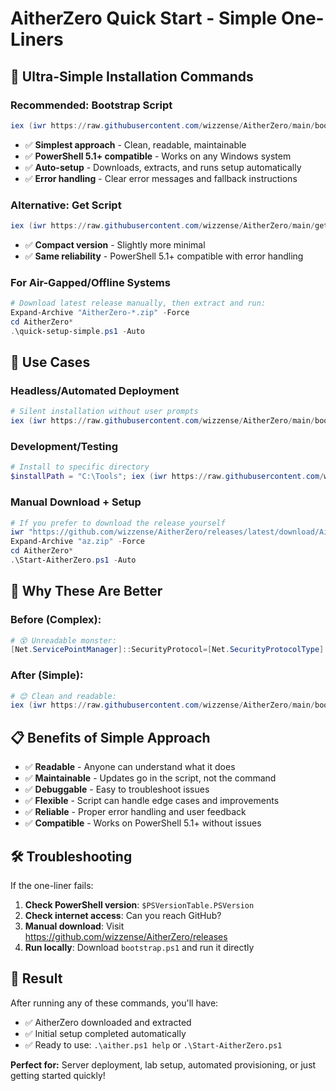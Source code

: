 # AitherZero Quick Start - Simple One-Liners

## 🚀 **Ultra-Simple Installation Commands**

### **Recommended: Bootstrap Script**
```powershell
iex (iwr https://raw.githubusercontent.com/wizzense/AitherZero/main/bootstrap.ps1).Content
```
- ✅ **Simplest approach** - Clean, readable, maintainable
- ✅ **PowerShell 5.1+ compatible** - Works on any Windows system
- ✅ **Auto-setup** - Downloads, extracts, and runs setup automatically
- ✅ **Error handling** - Clear error messages and fallback instructions

### **Alternative: Get Script**
```powershell
iex (iwr https://raw.githubusercontent.com/wizzense/AitherZero/main/get-aither.ps1).Content
```
- ✅ **Compact version** - Slightly more minimal
- ✅ **Same reliability** - PowerShell 5.1+ compatible with error handling

### **For Air-Gapped/Offline Systems**
```powershell
# Download latest release manually, then extract and run:
Expand-Archive "AitherZero-*.zip" -Force
cd AitherZero*
.\quick-setup-simple.ps1 -Auto
```

## 🎯 **Use Cases**

### **Headless/Automated Deployment**
```powershell
# Silent installation without user prompts
iex (iwr https://raw.githubusercontent.com/wizzense/AitherZero/main/bootstrap.ps1).Content
```

### **Development/Testing**
```powershell
# Install to specific directory
$installPath = "C:\Tools"; iex (iwr https://raw.githubusercontent.com/wizzense/AitherZero/main/get-aither.ps1).Content
```

### **Manual Download + Setup**
```powershell
# If you prefer to download the release yourself
iwr "https://github.com/wizzense/AitherZero/releases/latest/download/AitherZero-windows-standard.zip" -OutFile "az.zip"
Expand-Archive "az.zip" -Force
cd AitherZero*
.\Start-AitherZero.ps1 -Auto
```

## 🔧 **Why These Are Better**

### **Before (Complex):**
```powershell
# 😵 Unreadable monster:
[Net.ServicePointManager]::SecurityProtocol=[Net.SecurityProtocolType]::Tls12;$url=(irm "https://api.github.com/repos/wizzense/AitherZero/releases/latest").assets|?{$_.name-like"*-windows-*.zip"}|select -f 1|%{$_.browser_download_url};iwr $url -OutFile "AZ.zip";Expand-Archive "AZ.zip" -Force;$f=(gci -Directory|?{$_.Name-like"AitherZero*"})[0].Name;cd $f;if(Test-Path "quick-setup-simple.ps1"){.\quick-setup-simple.ps1 -Auto}elseif(Test-Path "Start-AitherZero.ps1"){.\Start-AitherZero.ps1 -Auto}else{.\aither.ps1 init --auto}
```

### **After (Simple):**
```powershell
# 😊 Clean and readable:
iex (iwr https://raw.githubusercontent.com/wizzense/AitherZero/main/bootstrap.ps1).Content
```

## 📋 **Benefits of Simple Approach**

- ✅ **Readable** - Anyone can understand what it does
- ✅ **Maintainable** - Updates go in the script, not the command
- ✅ **Debuggable** - Easy to troubleshoot issues
- ✅ **Flexible** - Script can handle edge cases and improvements
- ✅ **Reliable** - Proper error handling and user feedback
- ✅ **Compatible** - Works on PowerShell 5.1+ without issues

## 🛠️ **Troubleshooting**

If the one-liner fails:
1. **Check PowerShell version**: `$PSVersionTable.PSVersion`
2. **Check internet access**: Can you reach GitHub?
3. **Manual download**: Visit https://github.com/wizzense/AitherZero/releases
4. **Run locally**: Download `bootstrap.ps1` and run it directly

## 🎉 **Result**

After running any of these commands, you'll have:
- ✅ AitherZero downloaded and extracted
- ✅ Initial setup completed automatically  
- ✅ Ready to use: `.\aither.ps1 help` or `.\Start-AitherZero.ps1`

**Perfect for:** Server deployment, lab setup, automated provisioning, or just getting started quickly!